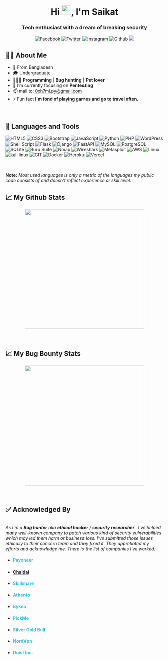 <div align="center">
<h1 align="center">Hi <img src="https://raw.githubusercontent.com/MartinHeinz/MartinHeinz/master/wave.gif" height="30px"  width="30px">, I'm Saikat</h1>
<h3 align="center">Tech enthusiast with a dream of breaking security</h3>
<a href="https://facebook.com/dark.htmlii"> 

![Facebook](https://img.shields.io/badge/dark.htmlii-%231877F2.svg?style=flat&logo=Facebook&logoColor=white)
</a><a href="https://twitter.com/0x_Saikat">
 ![Twitter](https://img.shields.io/badge/0x_Saikat-%231DA1F2.svg?style=flat&logo=Twitter&logoColor=white)
 </a><a href="https://instagram.com/saikat.py"> ![Instagram](https://img.shields.io/badge/saikat.py-%23E4405F.svg?style=flat&logo=Instagram&logoColor=white)</a> ![Github](https://img.shields.io/github/followers/0xh7ml?label=Github&style=flat&logoColor=white)
![](https://visitor-badge.glitch.me/badge?page_id=0xh7ml)

</div>

## 🙋‍♂️ About Me
- 🚏  From Bangladesh
- 🎓 Undergraduate
- 🧑🏻‍💻 **Programming** | **Bug hunting** | **Pet lover**
- 🌱 I’m currently focusing on **Pentesting**
- 📫 mail to: 0xh7ml.py@gmail.com
- ⚡ Fun fact **I'm fond of playing games and go to travel often.**

<br>

## 🚀 Languages and Tools

<div align="left" width="350">
<img src="https://img.shields.io/badge/html5-%23E34F26.svg?style=flat-square&logo=html5&logoColor=white" alt="HTML5">  
<img src="https://img.shields.io/badge/css3-%231572B6.svg?style=flat-square&logo=css3&logoColor=white" alt="CSS3">  
<img src="https://img.shields.io/badge/bootstrap-%23563D7C.svg?style=flat-square&logo=bootstrap&logoColor=white" alt="Bootstrap">  
<img src="https://img.shields.io/badge/javascript-%23323330.svg?style=flat-square&logo=javascript&logoColor=%23F7DF1E" alt="JavaScript">  
<img src="https://img.shields.io/badge/python-%2314354C.svg?style=flat-square&logo=python&logoColor=white" alt="Python">  
<img src="https://img.shields.io/badge/php-%23777BB4.svg?style=flat-square&logo=php&logoColor=white" alt="PHP">  
<img src="https://img.shields.io/badge/WordPress-%23117AC9.svg?style=flat-square&logo=WordPress&logoColor=white" alt="WordPress">  
<img src="https://img.shields.io/badge/shell_script-%23121011.svg?style=flat-square&logo=gnu-bash&logoColor=white" alt="Shell Script">  
<img src="https://img.shields.io/badge/flask-%23000000.svg?style=flat-square&logo=flask&logoColor=white" alt="Flask">  
<img src="https://img.shields.io/badge/django-%23092E20.svg?style=flat-square&logo=django&logoColor=white" alt="Django">  
<img src="https://img.shields.io/badge/fastapi-%23009688.svg?style=flat-square&logo=fastapi&logoColor=white" alt="FastAPI">  
<img src="https://img.shields.io/badge/mysql-%234479A1.svg?style=flat-square&logo=mysql&logoColor=white" alt="MySQL">  
<img src="https://img.shields.io/badge/postgresql-%23336791.svg?style=flat-square&logo=postgresql&logoColor=white" alt="PostgreSQL">  
<img src="https://img.shields.io/badge/sqlite-%2307405E.svg?style=flat-square&logo=sqlite&logoColor=white" alt="SQLite">  
<img src="https://img.shields.io/badge/burp_suite-%23FF5722.svg?style=flat-square&logo=burp-suite&logoColor=white" alt="Burp Suite">  
<img src="https://img.shields.io/badge/nmap-%230094FF.svg?style=flat-square&logo=nmap&logoColor=white" alt="Nmap">  
<img src="https://img.shields.io/badge/wireshark-%236CACFF.svg?style=flat-square&logo=wireshark&logoColor=white" alt="Wireshark">  
<img src="https://img.shields.io/badge/metasploit-%230083BF.svg?style=flat-square&logo=metasploit&logoColor=white" alt="Metasploit">  
<img src="https://img.shields.io/badge/aws-%23FF9900.svg?style=flat-square&logo=amazon&logoColor=white" alt="AWS">  
<img src="https://img.shields.io/badge/linux-%23FCC624.svg?style=flat-square&logo=linux&logoColor=black" alt="Linux">
<img src="https://img.shields.io/badge/Kali%20Linux-557C94?logo=kalilinux&logoColor=fff" alt="kali linux">
<img src="https://img.shields.io/badge/git-%23F05032.svg?style=flat-square&logo=git&logoColor=white" alt="GIT">  
<img src="https://img.shields.io/badge/docker-%232496ED.svg?style=flat-square&logo=docker&logoColor=white" alt="Docker">  
<img src="https://img.shields.io/badge/heroku-%23430098.svg?style=flat-square&logo=heroku&logoColor=white" alt="Heroku">  
<img src="https://img.shields.io/badge/vercel-%23000000.svg?style=flat-square&logo=vercel&logoColor=white" alt="Vercel">  
</div>
<br><br>
<p>

 **Note:** <em>Most used languages is only a metric of the languages my public code consists of and doesn't reflect experience or skill level.</em>
</p>

## 📈 My Github Stats
<div align="center">
<img src="https://github-readme-stats.vercel.app/api?username=0xh7ml&show_icons=true&count_private=true&theme=radical&hide_border=true" width="380"/>
<!-- <img src="https://github-readme-streak-stats.herokuapp.com/?user=0xh7ml&theme=radical&hide_border=true" width=380/> -->
</div>
<br>
<br>

## 📈 My Bug Bounty Stats
<div align="center">
<img src="https://yogosha-readme-stats.vercel.app/api?username=0xh7ml?" width="380"/>
<!-- <img src="https://github-readme-streak-stats.herokuapp.com/?user=0xh7ml&theme=radical&hide_border=true" width=380/> -->
</div>
<br>
<br>

## ✅ Acknowledged By

  <br><em>As I'm a **Bug hunter** aka **ethical hacker** / **security researcher** . I've helped many well-known company to patch various kind of security vulnerabilities which may led them harm or business loss. I've submitted those issues ethically to their concern team and they fixed it. They appretiated my efforts and acknowledge me. There is the list of companies I've worked.</em>
<br>
 <ul>
    <li>
        <h4><a style="color:#2ac3de;text-decoration: none;" href="https://payoneer.com">Payoneer</a></h4>
    </li>
    <li>
     <h4><a href="https://chaldal.com/">Chaldal</a></h4>
    </li>
    <li>
        <h4><a style="color:#2ac3de;text-decoration:none;" href="https://skillshare.com">Skillshare</a></h4>
    </li>
    <li>
        <h4><a style="color:#2ac3de;text-decoration:none;" href="https://athento.com">Athento
     </a></h4>
    </li>
    <li>
        <h4><a style="color:#2ac3de!important;text-decoration:none!important;" href="https://bykea.com">Bykea</a></h4>
    </li>
    <li>
        <h4><a style="color:#2ac3de;text-decoration:none;" href="https://pickme.lk/">PickMe</a></h4>
    </li>
    <li>
        <h4><a style="color:#2ac3de;text-decoration:none;"href="https://silvergoldbull.com/">Silver Gold Bull</a></h4>
    </li>
        <li>
        <h4><a style="color:#2ac3de;text-decoration:none;"href="https://nordvpn.com/">NordVpn</a></h4>
    </li>
     </li>
        <li>
        <h4><a style="color:#2ac3de;text-decoration:none;"href="https://todoist.com/">Doist Inc.</a></h4>
    </li>
</ul>
<br>
<br>
